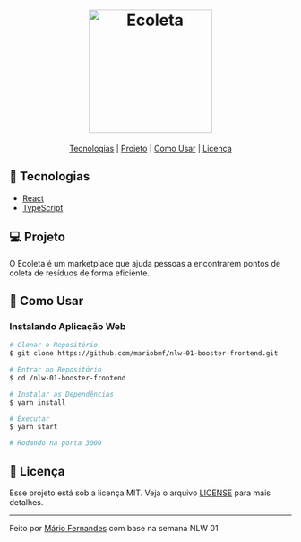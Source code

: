 <h1 align="center">
    <img alt="Ecoleta" title="Ecoleta" src=".github/ecoleta.svg" width="220px" />
</h1>

<p align="center">
  <a href="#-tecnologias">Tecnologias</a> |
  <a href="#-projeto">Projeto</a> |
  <a href="#-como-usar">Como Usar</a> |
  <a href="#-licença">Licença</a>
</p>

## 🚀 Tecnologias
- [React](https://reactjs.org)
- [TypeScript](https://www.typescriptlang.org/)

## 💻 Projeto
O Ecoleta é um marketplace que ajuda pessoas a encontrarem pontos de coleta de resíduos de forma eficiente.

## 🤔 Como Usar

### Instalando Aplicação Web 

```bash
# Clonar o Repositório
$ git clone https://github.com/mariobmf/nlw-01-booster-frontend.git

# Entrar no Repositório
$ cd /nlw-01-booster-frontend

# Instalar as Dependências
$ yarn install

# Executar
$ yarn start

# Rodando na porta 3000
```

## 📝 Licença

Esse projeto está sob a licença MIT. Veja o arquivo [LICENSE](LICENSE.md) para mais detalhes.

---

Feito por [Mário Fernandes](https://www.linkedin.com/in/mario-fernandes-dev/) com base na semana NLW 01
